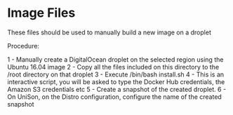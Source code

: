 # Image Files

These files should be used to manually build a new image on a droplet

Procedure:

1 - Manually create a DigitalOcean droplet on the selected region using the Ubuntu 16.04 image
2 - Copy all the files included on this directory to the /root directory on that droplet
3 - Execute /bin/bash install.sh
4 - This is an interactive script, you will be asked to type the Docker Hub credentials, the Amazon S3 credentials etc
5 - Create a snapshot of the created droplet.
6 - On UniSon, on the Distro configuration, configure the name of the created snapshot
